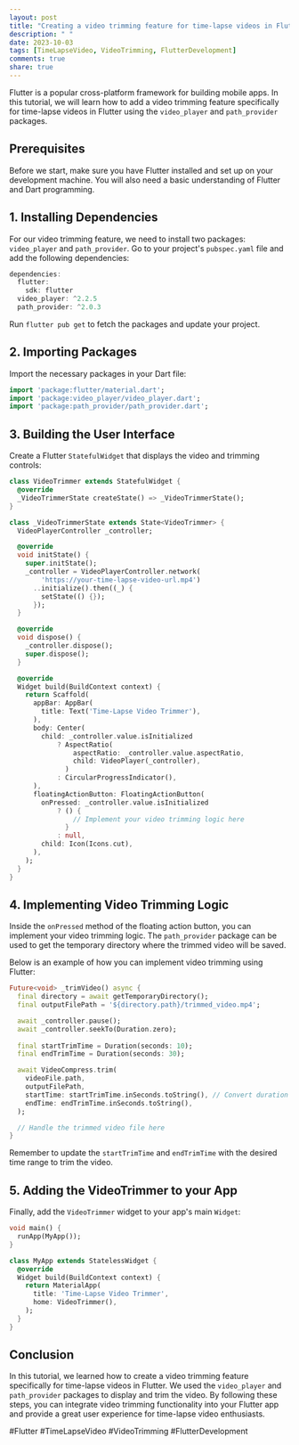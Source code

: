 ```yaml
---
layout: post
title: "Creating a video trimming feature for time-lapse videos in Flutter"
description: " "
date: 2023-10-03
tags: [TimeLapseVideo, VideoTrimming, FlutterDevelopment]
comments: true
share: true
---
```


Flutter is a popular cross-platform framework for building mobile apps. In this tutorial, we will learn how to add a video trimming feature specifically for time-lapse videos in Flutter using the `video_player` and `path_provider` packages.

## Prerequisites

Before we start, make sure you have Flutter installed and set up on your development machine. You will also need a basic understanding of Flutter and Dart programming.

## 1. Installing Dependencies

For our video trimming feature, we need to install two packages: `video_player` and `path_provider`. Go to your project's `pubspec.yaml` file and add the following dependencies:

```dart
dependencies:
  flutter:
    sdk: flutter
  video_player: ^2.2.5
  path_provider: ^2.0.3
```

Run `flutter pub get` to fetch the packages and update your project.

## 2. Importing Packages

Import the necessary packages in your Dart file:

```dart
import 'package:flutter/material.dart';
import 'package:video_player/video_player.dart';
import 'package:path_provider/path_provider.dart';
```

## 3. Building the User Interface

Create a Flutter `StatefulWidget` that displays the video and trimming controls:

```dart
class VideoTrimmer extends StatefulWidget {
  @override
  _VideoTrimmerState createState() => _VideoTrimmerState();
}

class _VideoTrimmerState extends State<VideoTrimmer> {
  VideoPlayerController _controller;

  @override
  void initState() {
    super.initState();
    _controller = VideoPlayerController.network(
        'https://your-time-lapse-video-url.mp4')
      ..initialize().then((_) {
        setState(() {});
      });
  }

  @override
  void dispose() {
    _controller.dispose();
    super.dispose();
  }

  @override
  Widget build(BuildContext context) {
    return Scaffold(
      appBar: AppBar(
        title: Text('Time-Lapse Video Trimmer'),
      ),
      body: Center(
        child: _controller.value.isInitialized
            ? AspectRatio(
                aspectRatio: _controller.value.aspectRatio,
                child: VideoPlayer(_controller),
              )
            : CircularProgressIndicator(),
      ),
      floatingActionButton: FloatingActionButton(
        onPressed: _controller.value.isInitialized
            ? () {
                // Implement your video trimming logic here
              }
            : null,
        child: Icon(Icons.cut),
      ),
    );
  }
}
```

## 4. Implementing Video Trimming Logic

Inside the `onPressed` method of the floating action button, you can implement your video trimming logic. The `path_provider` package can be used to get the temporary directory where the trimmed video will be saved.

Below is an example of how you can implement video trimming using Flutter:

```dart
Future<void> _trimVideo() async {
  final directory = await getTemporaryDirectory();
  final outputFilePath = '${directory.path}/trimmed_video.mp4';

  await _controller.pause();
  await _controller.seekTo(Duration.zero);
  
  final startTrimTime = Duration(seconds: 10);
  final endTrimTime = Duration(seconds: 30);

  await VideoCompress.trim(
    videoFile.path,
    outputFilePath,
    startTime: startTrimTime.inSeconds.toString(), // Convert duration to seconds
    endTime: endTrimTime.inSeconds.toString(),
  );

  // Handle the trimmed video file here
}
```

Remember to update the `startTrimTime` and `endTrimTime` with the desired time range to trim the video.

## 5. Adding the VideoTrimmer to your App

Finally, add the `VideoTrimmer` widget to your app's main `Widget`:

```dart
void main() {
  runApp(MyApp());
}

class MyApp extends StatelessWidget {
  @override
  Widget build(BuildContext context) {
    return MaterialApp(
      title: 'Time-Lapse Video Trimmer',
      home: VideoTrimmer(),
    );
  }
}
```

## Conclusion

In this tutorial, we learned how to create a video trimming feature specifically for time-lapse videos in Flutter. We used the `video_player` and `path_provider` packages to display and trim the video. By following these steps, you can integrate video trimming functionality into your Flutter app and provide a great user experience for time-lapse video enthusiasts.

#Flutter #TimeLapseVideo #VideoTrimming #FlutterDevelopment